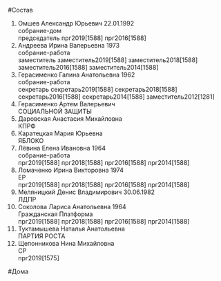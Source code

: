#Состав  
1. Омшев Александр Юрьевич 22.01.1992  
    собрание-дом  
    председатель прг2019[1588] прг2016[1588]  
2. Андреева Ирина Валерьевна 1973  
    собрание-работа  
    заместитель заместитель2019[1588] заместитель2018[1588] заместитель2016[1588] заместитель2014[1588]  
3. Герасименко Галина Анатольевна 1962  
    собрание-работа  
    секретарь секретарь2019[1588] секретарь2018[1588] секретарь2016[1588] секретарь2014[1588] заместитель2012[1281]  
4. Герасименко Артем Валерьевич  
    СОЦИАЛЬНОЙ ЗАЩИТЫ  
5. Даровская Анастасия Михайловна  
    КПРФ  
6. Каратецкая Мария Юрьевна  
    ЯБЛОКО  
7. Лёвина Елена Ивановна 1964  
    собрание-работа  
    прг2019[1588] прг2018[1588] прг2016[1588] прг2014[1588]  
8. Ломаченко Ирина Викторовна 1974  
    ЕР  
    прг2019[1588] прг2018[1588] прг2016[1588] прг2014[1588]  
9. Меляницкий Денис Владимирович 30.06.1982  
    ЛДПР  
10. Соколова Лариса Анатольевна 1964  
    Гражданская Платформа  
    прг2019[1588] прг2018[1588] прг2016[1588] прг2014[1588]  
11. Туктамышева Наталья Анатольевна  
    ПАРТИЯ РОСТА  
12. Щепонникова Нина Михайловна  
    СР  
    прг2019[1575]  
  
#Дома  
